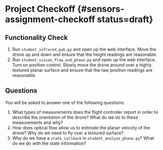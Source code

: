# Project Checkoff  {#sensors-assignment-checkoff status=draft}

## Functionality Check

1. Run `student_infrared_pub.py` and open up the web interface. Move the drone up and down and ensure that the height readings are reasonable.
2. Run `student_vision_flow_and_phase.py` and open up the web interface. Turn on position control. Slowly move the drone around over a highly textured planar surface and ensure that the raw position readings are reasonable.


## Questions

You will be asked to answer one of the following questions:

1. What types of measurements does the flight controller report in order to describe the orientation of the drone? What do we do to these measurements and why?
2. How does optical flow allow us to estimate the planar velocity of the drone? Why do we need to fly over a textured surface?
3. Why do we have a `state_callback` in `student_analyze_phase.py`? What do we do with the state information?
